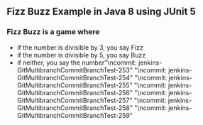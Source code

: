 ## Fizz Buzz Example in Java 8 using JUnit 5

### Fizz Buzz is a game where
- if the number is divisible by 3, you say Fizz
- if the number is divisible by 5, you say Buzz
- if neither, you say the number"\ncommit: jenkins-GitMultibranchCommitBranchTest-253" 
"\ncommit: jenkins-GitMultibranchCommitBranchTest-254" 
"\ncommit: jenkins-GitMultibranchCommitBranchTest-255" 
"\ncommit: jenkins-GitMultibranchCommitBranchTest-256" 
"\ncommit: jenkins-GitMultibranchCommitBranchTest-257" 
"\ncommit: jenkins-GitMultibranchCommitBranchTest-258" 
"\ncommit: jenkins-GitMultibranchCommitBranchTest-259" 
